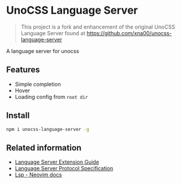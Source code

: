 # UnoCSS Language Server

> This project is a fork and enhancement of the original UnoCSS Language Server found at https://github.com/xna00/unocss-language-server

A language server for unocss

## Features

* Simple completion
* Hover
* Loading config from `root dir`

## Install

```sh
npm i unocss-language-server -g
```

## Related information

* [Language Server Extension Guide](https://code.visualstudio.com/api/language-extensions/language-server-extension-guide)
* [Language Server Protocol Specification](https://microsoft.github.io/language-server-protocol/specifications/lsp/3.17/specification/)
* [Lsp - Neovim docs](https://neovim.io/doc/user/lsp.html)
